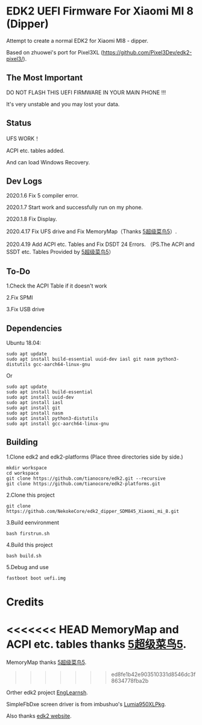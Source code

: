 # EDK2 UEFI Firmware For Xiaomi MI 8 (Dipper)
Attempt to create a normal EDK2 for Xiaomi MI8 - dipper.

Based on zhuowei's port for Pixel3XL (https://github.com/Pixel3Dev/edk2-pixel3/).

## The Most Important
DO NOT FLASH THIS UEFI FIRMWARE IN YOUR MAIN PHONE !!!

It's very unstable and you may lost your data.

## Status 
 UFS WORK！
 
 ACPI etc. tables added.

 And can load Windows Recovery.

## Dev Logs
2020.1.6 Fix 5 compiler error.

2020.1.7 Start work and successfully run on my phone.

2020.1.8 Fix Display.

2020.4.17 Fix UFS drive and Fix MemoryMap（Thanks [5超级菜鸟5](https://github.com/sunshuyu)）.

2020.4.19 Add ACPI etc. Tables and Fix DSDT 24 Errors. （PS.The ACPI and SSDT etc. Tables Provided by [5超级菜鸟5](https://github.com/sunshuyu)）

## To-Do
1.Check the ACPI Table if it doesn't work

2.Fix SPMI

3.Fix USB drive

## Dependencies

Ubuntu 18.04:

```
sudo apt update
sudo apt install build-essential uuid-dev iasl git nasm python3-distutils gcc-aarch64-linux-gnu
```
Or
```
sudo apt update
sudo apt install build-essential
sudo apt install uuid-dev
sudo apt install iasl
sudo apt install git
sudo apt install nasm
sudo apt install python3-distutils
sudo apt install gcc-aarch64-linux-gnu
```


## Building
1.Clone edk2 and edk2-platforms (Place three directories side by side.)
```
mkdir workspace
cd workspace
git clone https://github.com/tianocore/edk2.git --recursive
git clone https://github.com/tianocore/edk2-platforms.git
```

2.Clone this project
```
git clone https://github.com/NekokeCore/edk2_dipper_SDM845_Xiaomi_mi_8.git
```

3.Build eenvironment
```
bash firstrun.sh
```

4.Build this project
```
bash build.sh
```
5.Debug and use
```
fastboot boot uefi.img
```

# Credits
<<<<<<< HEAD
MemoryMap and ACPI etc. tables thanks [5超级菜鸟5](https://github.com/sunshuyu).
=======
MemoryMap thanks [5超级菜鸟5](https://github.com/sunshuyu).
>>>>>>> ed8fe1b42e903510331d8546dc3f8634778fba2b

Orther edk2 project [EngLearnsh](https://github.com/EngLearnsh/edk2-dipper).

SimpleFbDxe screen driver is from imbushuo's [Lumia950XLPkg](https://github.com/WOA-Project/Lumia950XLPkg).

Also thanks [edk2 website](https://github.com/tianocore/tianocore.github.io/wiki/Using-EDK-II-with-Native-GCC#Install_required_software_from_apt).